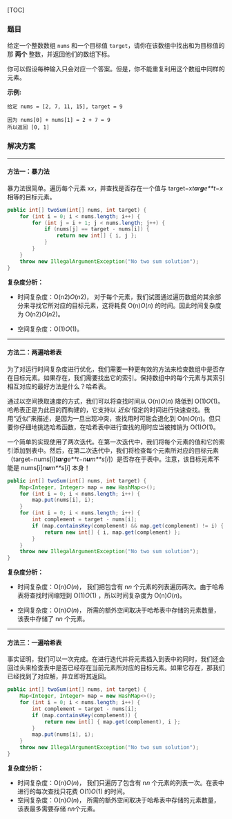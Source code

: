 [TOC]

### 题目

给定一个整数数组 `nums` 和一个目标值 `target`，请你在该数组中找出和为目标值的那 **两个** 整数，并返回他们的数组下标。

你可以假设每种输入只会对应一个答案。但是，你不能重复利用这个数组中同样的元素。

**示例:**

```
给定 nums = [2, 7, 11, 15], target = 9

因为 nums[0] + nums[1] = 2 + 7 = 9
所以返回 [0, 1]
```

### 解决方案

------

#### 方法一：暴力法

暴力法很简单。遍历每个元素 x*x*，并查找是否存在一个值与 target−x*t**a**r**g**e**t*−*x* 相等的目标元素。

```java
public int[] twoSum(int[] nums, int target) {
    for (int i = 0; i < nums.length; i++) {
        for (int j = i + 1; j < nums.length; j++) {
            if (nums[j] == target - nums[i]) {
                return new int[] { i, j };
            }
        }
    }
    throw new IllegalArgumentException("No two sum solution");
}
```

**复杂度分析：**

- 时间复杂度：O(n2)*O*(*n*2)， 对于每个元素，我们试图通过遍历数组的其余部分来寻找它所对应的目标元素，这将耗费 O(n)*O*(*n*) 的时间。因此时间复杂度为 O(n2)*O*(*n*2)。

- 空间复杂度：O(1)*O*(1)。 

  

------

#### 方法二：两遍哈希表

为了对运行时间复杂度进行优化，我们需要一种更有效的方法来检查数组中是否存在目标元素。如果存在，我们需要找出它的索引。保持数组中的每个元素与其索引相互对应的最好方法是什么？哈希表。

通过以空间换取速度的方式，我们可以将查找时间从 O(n)*O*(*n*) 降低到 O(1)*O*(1)。哈希表正是为此目的而构建的，它支持以 *近似* 恒定的时间进行快速查找。我用“近似”来描述，是因为一旦出现冲突，查找用时可能会退化到 O(n)*O*(*n*)。但只要你仔细地挑选哈希函数，在哈希表中进行查找的用时应当被摊销为 O(1)*O*(1)。

一个简单的实现使用了两次迭代。在第一次迭代中，我们将每个元素的值和它的索引添加到表中。然后，在第二次迭代中，我们将检查每个元素所对应的目标元素（target−nums[i]*t**a**r**g**e**t*−*n**u**m**s*[*i*]）是否存在于表中。注意，该目标元素不能是 nums[i]*n**u**m**s*[*i*] 本身！

```java
public int[] twoSum(int[] nums, int target) {
    Map<Integer, Integer> map = new HashMap<>();
    for (int i = 0; i < nums.length; i++) {
        map.put(nums[i], i);
    }
    for (int i = 0; i < nums.length; i++) {
        int complement = target - nums[i];
        if (map.containsKey(complement) && map.get(complement) != i) {
            return new int[] { i, map.get(complement) };
        }
    }
    throw new IllegalArgumentException("No two sum solution");
}
```



**复杂度分析：**

- 时间复杂度：O(n)*O*(*n*)， 我们把包含有 n*n* 个元素的列表遍历两次。由于哈希表将查找时间缩短到 O(1)*O*(1) ，所以时间复杂度为 O(n)*O*(*n*)。

- 空间复杂度：O(n)*O*(*n*)， 所需的额外空间取决于哈希表中存储的元素数量，该表中存储了 n*n* 个元素。 

  

------

#### 方法三：一遍哈希表

事实证明，我们可以一次完成。在进行迭代并将元素插入到表中的同时，我们还会回过头来检查表中是否已经存在当前元素所对应的目标元素。如果它存在，那我们已经找到了对应解，并立即将其返回。

```java
public int[] twoSum(int[] nums, int target) {
    Map<Integer, Integer> map = new HashMap<>();
    for (int i = 0; i < nums.length; i++) {
        int complement = target - nums[i];
        if (map.containsKey(complement)) {
            return new int[] { map.get(complement), i };
        }
        map.put(nums[i], i);
    }
    throw new IllegalArgumentException("No two sum solution");
}
```



**复杂度分析：**

- 时间复杂度：O(n)*O*(*n*)， 我们只遍历了包含有 n*n* 个元素的列表一次。在表中进行的每次查找只花费 O(1)*O*(1) 的时间。
- 空间复杂度：O(n)*O*(*n*)， 所需的额外空间取决于哈希表中存储的元素数量，该表最多需要存储 n*n*个元素。